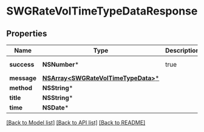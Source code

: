 # SWGRateVolTimeTypeDataResponse

## Properties
Name | Type | Description | Notes
------------ | ------------- | ------------- | -------------
**success** | **NSNumber*** | true | [default to @0]
**message** | [**NSArray&lt;SWGRateVolTimeTypeData&gt;***](SWGRateVolTimeTypeData.md) |  | 
**method** | **NSString*** |  | 
**title** | **NSString*** |  | 
**time** | **NSDate*** |  | 

[[Back to Model list]](../README.md#documentation-for-models) [[Back to API list]](../README.md#documentation-for-api-endpoints) [[Back to README]](../README.md)



